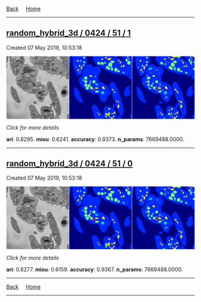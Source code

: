 
[Back](..)&nbsp;&nbsp;&nbsp;&nbsp;&nbsp;[Home](https://leapmanlab.github.io/snapshots)

---

<div class="summary"><a href="1"><h2>random_hybrid_3d / 0424 / 51 / 1</h2></a><p>Created 07 May 2019, 10:53:18
</p><a href="1"><img src="1/media/summary.png" align="center"></a><p>
<i>Click for more details</i>
</p></div>

**ari**: 0.8295. **miou**: 0.6241. **accuracy**: 0.9373. **n_params**: 7669488.0000. 

---

<div class="summary"><a href="0"><h2>random_hybrid_3d / 0424 / 51 / 0</h2></a><p>Created 07 May 2019, 10:53:18
</p><a href="0"><img src="0/media/summary.png" align="center"></a><p>
<i>Click for more details</i>
</p></div>

**ari**: 0.8277. **miou**: 0.6159. **accuracy**: 0.9367. **n_params**: 7669488.0000. 

---

[Back](..)&nbsp;&nbsp;&nbsp;&nbsp;&nbsp;[Home](https://leapmanlab.github.io/snapshots)

---